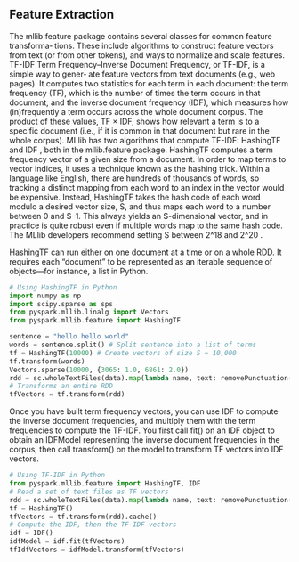 ## Feature Extraction
The mllib.feature package contains several classes for common feature transforma‐
tions. These include algorithms to construct feature vectors from text (or from other
tokens), and ways to normalize and scale features.
TF-IDF
Term Frequency–Inverse Document Frequency, or TF-IDF, is a simple way to gener‐
ate feature vectors from text documents (e.g., web pages). It computes two statistics
for each term in each document: the term frequency (TF), which is the number of
times the term occurs in that document, and the inverse document frequency (IDF),
which measures how (in)frequently a term occurs across the whole document corpus.
The product of these values, TF × IDF, shows how relevant a term is to a specific
document (i.e., if it is common in that document but rare in the whole corpus).
MLlib has two algorithms that compute TF-IDF: HashingTF and IDF , both in the
mllib.feature package. HashingTF computes a term frequency vector of a given size
from a document. In order to map terms to vector indices, it uses a technique known
as the hashing trick. Within a language like English, there are hundreds of thousands
of words, so tracking a distinct mapping from each word to an index in the vector
would be expensive. Instead, HashingTF takes the hash code of each word modulo a
desired vector size, S, and thus maps each word to a number between 0 and S–1. This
always yields an S-dimensional vector, and in practice is quite robust even if multiple
words map to the same hash code. The MLlib developers recommend setting S
between 2^18 and 2^20 .


HashingTF can run either on one document at a time or on a whole RDD. It requires
each “document” to be represented as an iterable sequence of objects—for instance, a
list in Python.

```Python
# Using HashingTF in Python
import numpy as np
import scipy.sparse as sps
from pyspark.mllib.linalg import Vectors
from pyspark.mllib.feature import HashingTF

sentence = "hello hello world"
words = sentence.split() # Split sentence into a list of terms
tf = HashingTF(10000) # Create vectors of size S = 10,000
tf.transform(words)
Vectors.sparse(10000, {3065: 1.0, 6861: 2.0})
rdd = sc.wholeTextFiles(data).map(lambda name, text: removePunctuation(text).split())
# Transforms an entire RDD
tfVectors = tf.transform(rdd)
```
Once you have built term frequency vectors, you can use IDF to compute the inverse
document frequencies, and multiply them with the term frequencies to compute the
TF-IDF. You first call fit() on an IDF object to obtain an IDFModel representing the
inverse document frequencies in the corpus, then call transform() on the model to
transform TF vectors into IDF vectors.

```Python
# Using TF-IDF in Python
from pyspark.mllib.feature import HashingTF, IDF
# Read a set of text files as TF vectors
rdd = sc.wholeTextFiles(data).map(lambda name, text: removePunctuation(text).split())
tf = HashingTF()
tfVectors = tf.transform(rdd).cache()
# Compute the IDF, then the TF-IDF vectors
idf = IDF()
idfModel = idf.fit(tfVectors)
tfIdfVectors = idfModel.transform(tfVectors)
```
